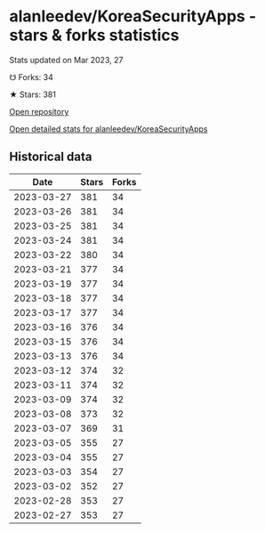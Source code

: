 # alanleedev/KoreaSecurityApps - stars & forks statistics

Stats updated on Mar 2023, 27

☋ Forks: 34

★ Stars: 381

[Open repository](https://github.com/alanleedev/KoreaSecurityApps)

[Open detailed stats for alanleedev/KoreaSecurityApps](https://reviewgithub.com/rep/alanleedev/KoreaSecurityApps)

## Historical data
| Date | Stars | Forks |
|------|-------|-------|
| 2023-03-27 | 381 | 34 | 
| 2023-03-26 | 381 | 34 | 
| 2023-03-25 | 381 | 34 | 
| 2023-03-24 | 381 | 34 | 
| 2023-03-22 | 380 | 34 | 
| 2023-03-21 | 377 | 34 | 
| 2023-03-19 | 377 | 34 | 
| 2023-03-18 | 377 | 34 | 
| 2023-03-17 | 377 | 34 | 
| 2023-03-16 | 376 | 34 | 
| 2023-03-15 | 376 | 34 | 
| 2023-03-13 | 376 | 34 | 
| 2023-03-12 | 374 | 32 | 
| 2023-03-11 | 374 | 32 | 
| 2023-03-09 | 374 | 32 | 
| 2023-03-08 | 373 | 32 | 
| 2023-03-07 | 369 | 31 | 
| 2023-03-05 | 355 | 27 | 
| 2023-03-04 | 355 | 27 | 
| 2023-03-03 | 354 | 27 | 
| 2023-03-02 | 352 | 27 | 
| 2023-02-28 | 353 | 27 | 
| 2023-02-27 | 353 | 27 | 

